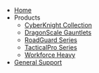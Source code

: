 <!-- _sidebar.md -->

* [Home](README.md)
* Products
  * [CyberKnight Collection](cyberknight-collection.md)
  * [DragonScale Gauntlets](dragonscale-gauntlets.md)
  * [RoadGuard Series](roadguard-series.md)
  * [TacticalPro Series](tacticalpro-series.md)
  * [Workforce Heavy](workforce-heavy.md)
* [General Support](general-support.md)